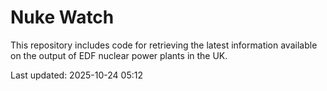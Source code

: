 # Nuke Watch

This repository includes code for retrieving the latest information available on the output of EDF nuclear power plants in the UK.

Last updated: 2025-10-24 05:12